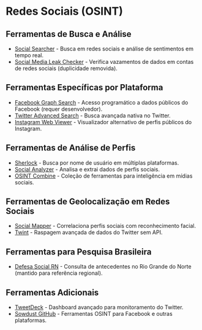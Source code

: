 # Redes Sociais (OSINT)

## Ferramentas de Busca e Análise
- [Social Searcher](https://social-searcher.com) - Busca em redes sociais e análise de sentimentos em tempo real.
- [Social Media Leak Checker](https://robinlinus.github.io/socialmedia-leak/) - Verifica vazamentos de dados em contas de redes sociais (duplicidade removida).

## Ferramentas Específicas por Plataforma
- [Facebook Graph Search](https://developers.facebook.com/docs/graph-api) - Acesso programático a dados públicos do Facebook (requer desenvolvedor).
- [Twitter Advanced Search](https://twitter.com/search-advanced) - Busca avançada nativa no Twitter.
- [Instagram Web Viewer](https://www.picuki.com) - Visualizador alternativo de perfis públicos do Instagram.

## Ferramentas de Análise de Perfis
- [Sherlock](https://github.com/sherlock-project/sherlock) - Busca por nome de usuário em múltiplas plataformas.
- [Social Analyzer](https://github.com/qeeqbox/social-analyzer) - Analisa e extrai dados de perfis sociais.
- [OSINT Combine](https://www.osintcombine.com/social-media-intelligence-tools) - Coleção de ferramentas para inteligência em mídias sociais.

## Ferramentas de Geolocalização em Redes Sociais
- [Social Mapper](https://github.com/Greenwolf/social_mapper) - Correlaciona perfis sociais com reconhecimento facial.
- [Twint](https://github.com/twintproject/twint) - Raspagem avançada de dados do Twitter sem API.

## Ferramentas para Pesquisa Brasileira
- [Defesa Social RN](http://www8.defesasocial.rn.gov.br/antecedentes/) - Consulta de antecedentes no Rio Grande do Norte (mantido para referência regional).

## Ferramentas Adicionais
- [TweetDeck](https://tweetdeck.twitter.com) - Dashboard avançado para monitoramento do Twitter.
- [Sowdust GitHub](https://github.com/sowdust) - Ferramentas OSINT para Facebook e outras plataformas.